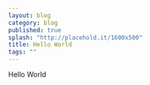 ```yaml
---
layout: blog
category: blog
published: true
splash: "http://placehold.it/1600x500"
title: Hello World
tags: ""
---
```


Hello World

